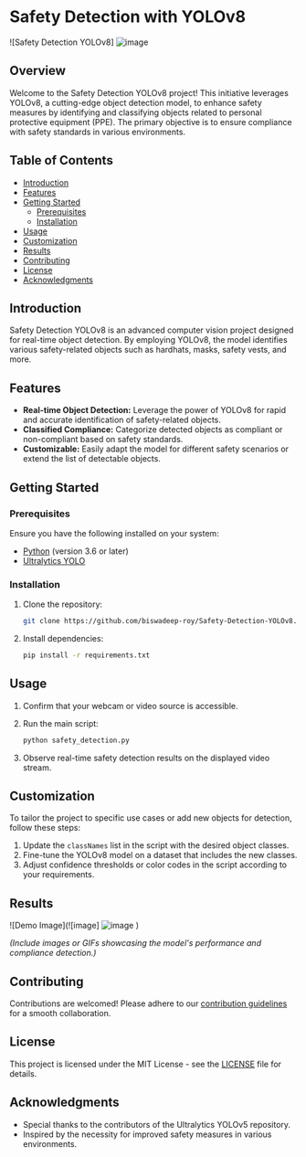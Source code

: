 # Safety Detection with YOLOv8

![Safety Detection YOLOv8] ![image](https://github.com/biswadeep-roy/Safety-Detection-YOLOv8/assets/74821633/e08d378f-9260-450b-8942-845651853d7d)


## Overview

Welcome to the Safety Detection YOLOv8 project! This initiative leverages YOLOv8, a cutting-edge object detection model, to enhance safety measures by identifying and classifying objects related to personal protective equipment (PPE). The primary objective is to ensure compliance with safety standards in various environments.

## Table of Contents

- [Introduction](#introduction)
- [Features](#features)
- [Getting Started](#getting-started)
  - [Prerequisites](#prerequisites)
  - [Installation](#installation)
- [Usage](#usage)
- [Customization](#customization)
- [Results](#results)
- [Contributing](#contributing)
- [License](#license)
- [Acknowledgments](#acknowledgments)

## Introduction

Safety Detection YOLOv8 is an advanced computer vision project designed for real-time object detection. By employing YOLOv8, the model identifies various safety-related objects such as hardhats, masks, safety vests, and more.

## Features

- **Real-time Object Detection:** Leverage the power of YOLOv8 for rapid and accurate identification of safety-related objects.
- **Classified Compliance:** Categorize detected objects as compliant or non-compliant based on safety standards.
- **Customizable:** Easily adapt the model for different safety scenarios or extend the list of detectable objects.

## Getting Started

### Prerequisites

Ensure you have the following installed on your system:

- [Python](https://www.python.org/) (version 3.6 or later)
- [Ultralytics YOLO](https://github.com/ultralytics/yolov8)

### Installation

1. Clone the repository:

    ```bash
    git clone https://github.com/biswadeep-roy/Safety-Detection-YOLOv8.git
    ```

2. Install dependencies:

    ```bash
    pip install -r requirements.txt
    ```

## Usage

1. Confirm that your webcam or video source is accessible.
2. Run the main script:

    ```bash
    python safety_detection.py
    ```

3. Observe real-time safety detection results on the displayed video stream.

## Customization

To tailor the project to specific use cases or add new objects for detection, follow these steps:

1. Update the `classNames` list in the script with the desired object classes.
2. Fine-tune the YOLOv8 model on a dataset that includes the new classes.
3. Adjust confidence thresholds or color codes in the script according to your requirements.

## Results

![Demo Image](![image] ![image](https://github.com/biswadeep-roy/Safety-Detection-YOLOv8/assets/74821633/88d9b1a6-8dd8-4662-a2d9-2bfa0275c4fc)
)


_(Include images or GIFs showcasing the model's performance and compliance detection.)_

## Contributing

Contributions are welcomed! Please adhere to our [contribution guidelines](CONTRIBUTING.md) for a smooth collaboration.

## License

This project is licensed under the MIT License - see the [LICENSE](LICENSE) file for details.

## Acknowledgments

- Special thanks to the contributors of the Ultralytics YOLOv5 repository.
- Inspired by the necessity for improved safety measures in various environments.


